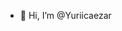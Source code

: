 - 👋 Hi, I’m @Yuriicaezar

<!---
Yuriicaezar/Yuriicaezar is a ✨ special ✨ repository because its `README.md` (this file) appears on your GitHub profile.
You can click the Preview link to take a look at your changes.
--->
